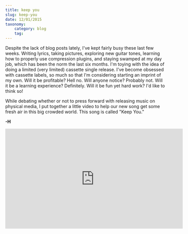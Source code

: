 ```yaml
---
title: keep you
slug: keep-you
date: 12/01/2015
taxonomy:
    category: blog
    tag:
---
```


Despite the lack of blog posts lately, I've kept fairly busy these last few weeks. Writing lyrics, taking pictures, exploring new guitar tones, learning how to properly use compression plugins, and staying swamped at my day job, which has been the norm the last six months. I'm toying with the idea of doing a limited (very limited) cassette single release. I've become obsessed with cassette labels, so much so that I'm considering starting an imprint of my own. Will it be profitable? Hell no. Will anyone notice? Probably not. Will it be a learning experience? Definitely. Will it be fun yet hard work? I'd like to think so!

While debating whether or not to press forward with releasing music on physical media, I put together a little video to help our new song get some fresh air in this big crowded world. This song is called "Keep You."

**-H**

<iframe width="560" height="315" src="https://www.youtube.com/embed/b-xfou4Gxf0" frameborder="0" allowfullscreen></iframe>
